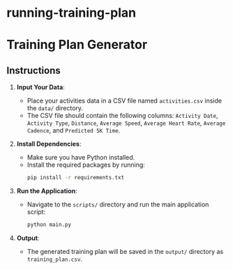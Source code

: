 # running-training-plan

# Training Plan Generator

## Instructions

1. **Input Your Data**:
   - Place your activities data in a CSV file named `activities.csv` inside the `data/` directory.
   - The CSV file should contain the following columns: `Activity Date`, `Activity Type`, `Distance`, `Average Speed`, `Average Heart Rate`, `Average Cadence`, and `Predicted 5K Time`.

2. **Install Dependencies**:
   - Make sure you have Python installed.
   - Install the required packages by running:
     ```bash
     pip install -r requirements.txt
     ```

3. **Run the Application**:
   - Navigate to the `scripts/` directory and run the main application script:
     ```bash
     python main.py
     ```

4. **Output**:
   - The generated training plan will be saved in the `output/` directory as `training_plan.csv`.
